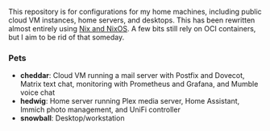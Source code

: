 This repository is for configurations for my home machines, including public cloud VM
instances, home servers, and desktops. This has been rewritten almost entirely using
[Nix and NixOS](https://nixos.org/). A few bits still rely on OCI containers, but I aim
to be rid of that someday.

### Pets

- **cheddar**: Cloud VM running a mail server with Postfix and Dovecot, Matrix text
  chat, monitoring with Prometheus and Grafana, and Mumble voice chat
- **hedwig**: Home server running Plex media server, Home Assistant, Immich photo
  management, and UniFi controller
- **snowball**: Desktop/workstation
